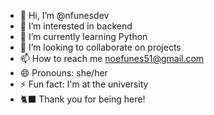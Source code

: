 - 👋 Hi, I’m @nfunesdev
- 👀 I’m interested in backend 
- 🌱 I’m currently learning Python 
- 💞️ I’m looking to collaborate on projects 
- 📫 How to reach me noefunes51@gmail.com
- 😄 Pronouns: she/her
- ⚡ Fun fact: I'm at the university 
- 🐈‍⬛ Thank you for being here!
